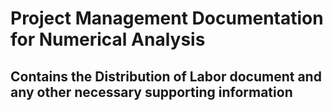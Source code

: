 # Project Management Documentation for Numerical Analysis
## Contains the Distribution of Labor document and any other necessary supporting information
